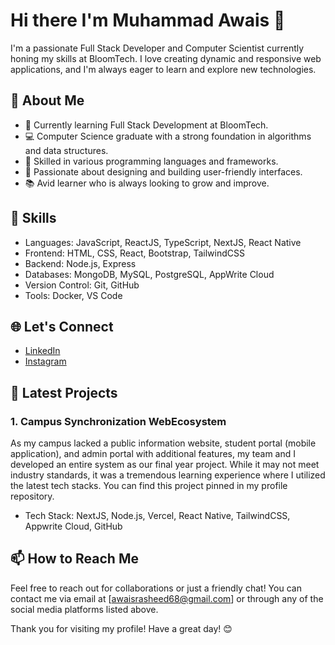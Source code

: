 # Hi there I'm Muhammad Awais 👋

I'm a passionate Full Stack Developer and Computer Scientist currently honing my skills at BloomTech. I love creating dynamic and responsive web applications, and I'm always eager to learn and explore new technologies.

## 🚀 About Me
- 🌱 Currently learning Full Stack Development at BloomTech.
- 💻 Computer Science graduate with a strong foundation in algorithms and data structures.
- 🔧 Skilled in various programming languages and frameworks.
- 🎨 Passionate about designing and building user-friendly interfaces.
- 📚 Avid learner who is always looking to grow and improve.
## 💼 Skills
-  Languages: JavaScript, ReactJS, TypeScript, NextJS, React Native
-  Frontend: HTML, CSS, React, Bootstrap, TailwindCSS
-  Backend: Node.js, Express
-  Databases: MongoDB, MySQL, PostgreSQL, AppWrite Cloud
-  Version Control: Git, GitHub
-  Tools: Docker, VS Code
## 🌐 Let's Connect
- [LinkedIn](https://www.linkedin.com/in/muhammad-awais-122133197/)
- [Instagram](https://www.instagram.com/awais144506/)

## 📝 Latest Projects
### 1. Campus Synchronization WebEcosystem 
 As my campus lacked a public information website, student portal (mobile application), and admin portal with additional features, my team and I developed an entire system as our final year project. While it may not meet industry standards, it was a tremendous learning experience where I utilized the latest tech stacks. You can find this project pinned in my profile repository.

- Tech Stack: NextJS, Node.js, Vercel, React Native, TailwindCSS, Appwrite Cloud, GitHub


## 📫 How to Reach Me
Feel free to reach out for collaborations or just a friendly chat! You can contact me via email at [awaisrasheed68@gmail.com] or through any of the social media platforms listed above.

Thank you for visiting my profile! Have a great day! 😊

